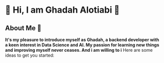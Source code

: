 # 🌟 Hi, I am Ghadah Alotiabi 🌟

## About Me 🚀


**It's my pleasure to introduce myself as Ghadah, a backend developer with a keen interest in Data Science and AI. My passion for learning new things and improving myself never ceases. And i am willing to i** 
Here are some ideas to get you started:
<!--
- 🔭 I’m currently working on ...
- 🌱 I’m currently learning ...
- 👯 I’m looking to collaborate on ...
- 🤔 I’m looking for help with ...
- 💬 Ask me about ...
- 📫 How to reach me: ...
- 😄 Pronouns: ...
- ⚡ Fun fact: ...
-->
